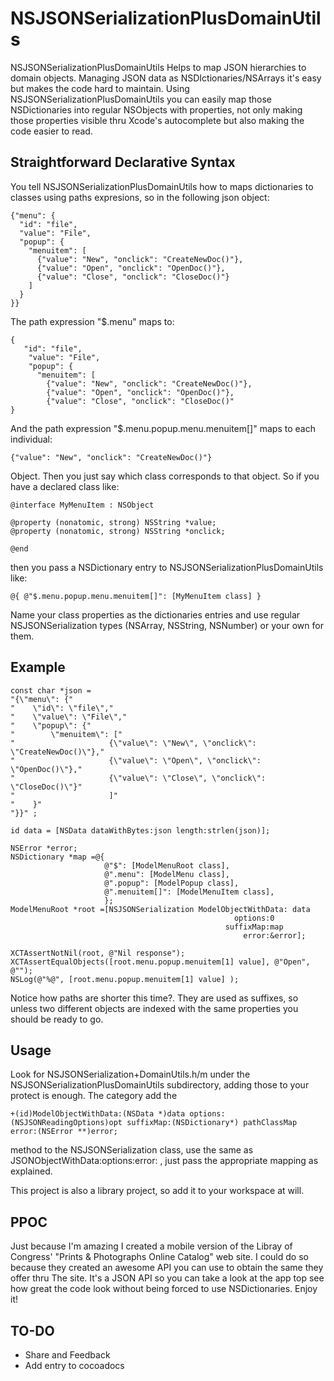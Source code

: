 NSJSONSerializationPlusDomainUtils
==================================

NSJSONSerializationPlusDomainUtils Helps to map JSON hierarchies to domain objects. 
Managing JSON data as NSDIctionaries/NSArrays it's easy but makes the code hard to  maintain. 
Using NSJSONSerializationPlusDomainUtils you can easily map those NSDictionaries 
into regular NSObjects with properties, not only making those properties visible thru Xcode's autocomplete but also making the code easier to read.

## Straightforward Declarative Syntax

You tell NSJSONSerializationPlusDomainUtils how to maps dictionaries to classes using paths expresions, so in the following json object:

    {"menu": {
      "id": "file",
      "value": "File",
      "popup": {
        "menuitem": [
          {"value": "New", "onclick": "CreateNewDoc()"},
          {"value": "Open", "onclick": "OpenDoc()"},
          {"value": "Close", "onclick": "CloseDoc()"}
        ]
      }
    }}

The path expression "$.menu" maps to:

    {
       "id": "file",
        "value": "File",
        "popup": {
          "menuitem": [
            {"value": "New", "onclick": "CreateNewDoc()"},
            {"value": "Open", "onclick": "OpenDoc()"},
            {"value": "Close", "onclick": "CloseDoc()"   
    }

And the path expression "$.menu.popup.menu.menuitem[]" maps to each individual:

    {"value": "New", "onclick": "CreateNewDoc()"}
    
Object. Then you just say which class corresponds to that object. So if you have a declared class like:

    @interface MyMenuItem : NSObject
    
    @property (nonatomic, strong) NSString *value;
    @property (nonatomic, strong) NSString *onclick;
    
    @end

then you pass a NSDictionary entry to NSJSONSerializationPlusDomainUtils like:

    @{ @"$.menu.popup.menu.menuitem[]": [MyMenuItem class] }

Name your class properties as the dictionaries entries and use regular NSJSONSerialization types (NSArray, NSString, NSNumber) or your own for them.

## Example

    const char *json =
    "{\"menu\": {"
    "    \"id\": \"file\","
    "    \"value\": \"File\","
    "    \"popup\": {"
    "        \"menuitem\": ["
    "                     {\"value\": \"New\", \"onclick\": \"CreateNewDoc()\"},"
    "                     {\"value\": \"Open\", \"onclick\": \"OpenDoc()\"},"
    "                     {\"value\": \"Close\", \"onclick\": \"CloseDoc()\"}"
    "                     ]"
    "    }"
    "}}" ;
    
    id data = [NSData dataWithBytes:json length:strlen(json)];
    
    NSError *error;
    NSDictionary *map =@{
                         @"$": [ModelMenuRoot class],
                         @".menu": [ModelMenu class],
                         @".popup": [ModelPopup class],
                         @".menuitem[]": [ModelMenuItem class],
                         };
    ModelMenuRoot *root =[NSJSONSerialization ModelObjectWithData: data
                                                      options:0
                                                    suffixMap:map
                                                        error:&error];
    
    XCTAssertNotNil(root, @"Nil response");
    XCTAssertEqualObjects([root.menu.popup.menuitem[1] value], @"Open", @"");
    NSLog(@"%@", [root.menu.popup.menuitem[1] value] );
    

Notice how paths are shorter this time?. They are used as suffixes, so unless two different objects are indexed with the same properties you should be ready to go.

## Usage

Look for NSJSONSerialization+DomainUtils.h/m under the NSJSONSerializationPlusDomainUtils
subdirectory, adding those to your protect is enough. The category add the

    +(id)ModelObjectWithData:(NSData *)data options:(NSJSONReadingOptions)opt suffixMap:(NSDictionary*) pathClassMap error:(NSError **)error;
 
method to the NSJSONSerialization class, use the same as JSONObjectWithData:options:error: , just pass the appropriate mapping as explained.

This project is also a library project, so add it to your workspace at will.

## PPOC

Just because I'm amazing I created a mobile version of the Libray of Congress' "Prints & Photographs Online Catalog" web site. I could do so because they created an awesome API you can use to obtain the same they offer thru The site. It's a JSON API so you can take a look at the app top see how great the code look without being forced to use NSDictionaries. Enjoy it! 

## TO-DO

* Share and Feedback
* Add entry to cocoadocs





